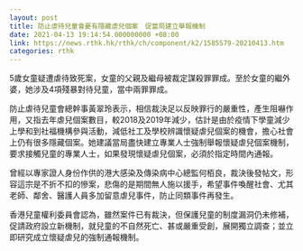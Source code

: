 ```yaml
---
layout: post
title: 防止虐待兒童會憂有隱藏虐兒個案　促當局建立舉報機制
date: 2021-04-13 19:14:54.000000000 +08:00
link: https://news.rthk.hk/rthk/ch/component/k2/1585579-20210413.htm
categories: rthk
---
```


5歲女童疑遭虐待致死案，女童的父親及繼母被裁定謀殺罪罪成。至於女童的繼外婆，她涉及4項殘暴對待兒童，當中兩罪罪成。

防止虐待兒童會總幹事黃翠玲表示，相信裁決足以反映罪行的嚴重性，產生阻嚇作用，又指去年虐兒個案數目，較2018及2019年減少，估計是由於疫情下學童減少上學和到社福機構參與活動，減低社工及學校辨識懷疑虐兒個案的機會，擔心社會上仍有很多隱藏個案。她建議當局盡快建立專業人士強制舉報懷疑虐兒個案機制，要求接觸兒童的專業人士，如果發現懷疑虐兒個案，必須於指定時間內通報。

曾經以專家證人身份作供的港大感染及傳染病中心總監何栢良，裁決後發帖文，形容這宗是不折不扣的慘案，悲傷的是期間無人施以援手，希望事件喚醒社會、尤其老師、鄰舍、醫護人員多加留意虐兒事件，防止同類事件再發生。

香港兒童權利委員會認為，雖然案件已有裁決，但保護兒童的制度漏洞仍未修補，促請政府設立新機制，就兒童的不自然死亡、甚或嚴重受創，展開獨立調查；並立即研究成立懷疑虐兒的強制通報機制。
